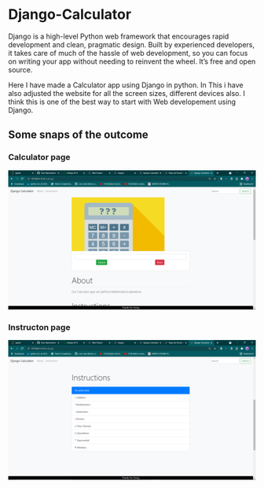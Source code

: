 # Django-Calculator

Django is a high-level Python web framework that encourages rapid development and clean, pragmatic design. Built by experienced developers, it takes care of much of the hassle of web development, so you can focus on writing your app without needing to reinvent the wheel. It’s free and open source.

Here I have made a Calculator app using Django in python. In This i have also adjusted the website for all the screen sizes, different devices also. I think this is one of the best way to start with Web developement using Django.

## Some snaps of the outcome

### Calculator page

![alt text](https://github.com/Kabilan-n/Django-Calculator/blob/main/preview/calculator.png?raw=true)

### Instructon page

![alt text](https://github.com/Kabilan-n/Django-Calculator/blob/main/preview/instructions.png?raw=true)
